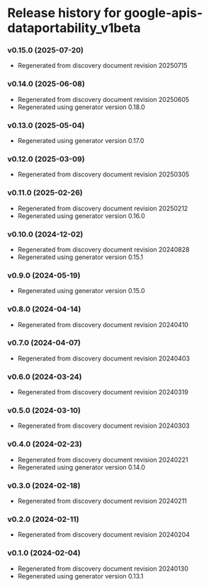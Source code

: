# Release history for google-apis-dataportability_v1beta

### v0.15.0 (2025-07-20)

* Regenerated from discovery document revision 20250715

### v0.14.0 (2025-06-08)

* Regenerated from discovery document revision 20250605
* Regenerated using generator version 0.18.0

### v0.13.0 (2025-05-04)

* Regenerated using generator version 0.17.0

### v0.12.0 (2025-03-09)

* Regenerated from discovery document revision 20250305

### v0.11.0 (2025-02-26)

* Regenerated from discovery document revision 20250212
* Regenerated using generator version 0.16.0

### v0.10.0 (2024-12-02)

* Regenerated from discovery document revision 20240828
* Regenerated using generator version 0.15.1

### v0.9.0 (2024-05-19)

* Regenerated using generator version 0.15.0

### v0.8.0 (2024-04-14)

* Regenerated from discovery document revision 20240410

### v0.7.0 (2024-04-07)

* Regenerated from discovery document revision 20240403

### v0.6.0 (2024-03-24)

* Regenerated from discovery document revision 20240319

### v0.5.0 (2024-03-10)

* Regenerated from discovery document revision 20240303

### v0.4.0 (2024-02-23)

* Regenerated from discovery document revision 20240221
* Regenerated using generator version 0.14.0

### v0.3.0 (2024-02-18)

* Regenerated from discovery document revision 20240211

### v0.2.0 (2024-02-11)

* Regenerated from discovery document revision 20240204

### v0.1.0 (2024-02-04)

* Regenerated from discovery document revision 20240130
* Regenerated using generator version 0.13.1

